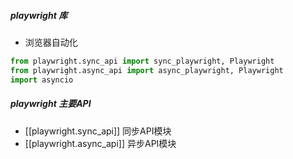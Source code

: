##### playwright 库
- 浏览器自动化
```python
from playwright.sync_api import sync_playwright, Playwright
from playwright.async_api import async_playwright, Playwright
import asyncio
```
##### playwright 主要API
- [[playwright.sync_api]] 同步API模块
- [[playwright.async_api]] 异步API模块
